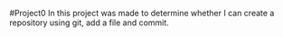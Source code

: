 #Project0
In this project was made to determine whether I can create a repository using git, add a file and commit. 